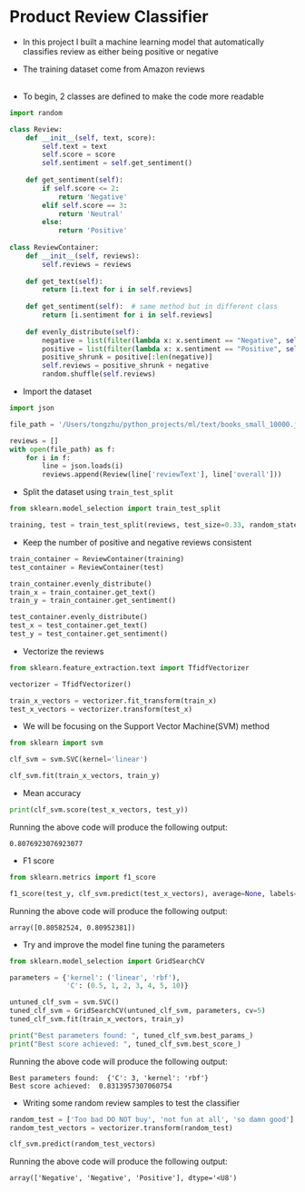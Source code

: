 # Product Review Classifier
- In this project I built a machine learning model that automatically classifies review as either being positive or negative<br>
- The training dataset come from Amazon reviews<br><br>

- To begin, 2 classes are defined to make the code more readable
```python
import random

class Review:
    def __init__(self, text, score):
        self.text = text
        self.score = score
        self.sentiment = self.get_sentiment()
    
    def get_sentiment(self):
        if self.score <= 2:
            return 'Negative'
        elif self.score == 3:
            return 'Neutral'
        else:
            return 'Positive'
        
class ReviewContainer:
    def __init__(self, reviews):
        self.reviews = reviews
        
    def get_text(self):
        return [i.text for i in self.reviews]
        
    def get_sentiment(self):  # same method but in different class
        return [i.sentiment for i in self.reviews]
    
    def evenly_distribute(self):
        negative = list(filter(lambda x: x.sentiment == "Negative", self.reviews))
        positive = list(filter(lambda x: x.sentiment == "Positive", self.reviews))
        positive_shrunk = positive[:len(negative)]
        self.reviews = positive_shrunk + negative
        random.shuffle(self.reviews)
```

- Import the dataset
```python
import json

file_path = '/Users/tongzhu/python_projects/ml/text/books_small_10000.json'

reviews = []
with open(file_path) as f:
    for i in f:
        line = json.loads(i)
        reviews.append(Review(line['reviewText'], line['overall']))
```

- Split the dataset using `train_test_split`
```python
from sklearn.model_selection import train_test_split

training, test = train_test_split(reviews, test_size=0.33, random_state=42)
```

- Keep the number of positive and negative reviews consistent
```python
train_container = ReviewContainer(training)
test_container = ReviewContainer(test)

train_container.evenly_distribute()
train_x = train_container.get_text()
train_y = train_container.get_sentiment()

test_container.evenly_distribute()
test_x = test_container.get_text()
test_y = test_container.get_sentiment()
```

- Vectorize the reviews
```python
from sklearn.feature_extraction.text import TfidfVectorizer

vectorizer = TfidfVectorizer()

train_x_vectors = vectorizer.fit_transform(train_x)
test_x_vectors = vectorizer.transform(test_x)
```

- We will be focusing on the Support Vector Machine(SVM) method
```python
from sklearn import svm

clf_svm = svm.SVC(kernel='linear')

clf_svm.fit(train_x_vectors, train_y)
```

- Mean accuracy
```python
print(clf_svm.score(test_x_vectors, test_y))
```
Running the above code will produce the following output:
```
0.8076923076923077
```

- F1 score
```python
from sklearn.metrics import f1_score

f1_score(test_y, clf_svm.predict(test_x_vectors), average=None, labels=['Positive', 'Negative'])
```
Running the above code will produce the following output:
```
array([0.80582524, 0.80952381])
```

- Try and improve the model fine tuning the parameters
```python
from sklearn.model_selection import GridSearchCV

parameters = {'kernel': ('linear', 'rbf'),
              'C': (0.5, 1, 2, 3, 4, 5, 10)}

untuned_clf_svm = svm.SVC()
tuned_clf_svm = GridSearchCV(untuned_clf_svm, parameters, cv=5)
tuned_clf_svm.fit(train_x_vectors, train_y)

print("Best parameters found: ", tuned_clf_svm.best_params_)
print("Best score achieved: ", tuned_clf_svm.best_score_)
```
Running the above code will produce the following output:
```
Best parameters found:  {'C': 3, 'kernel': 'rbf'}
Best score achieved:  0.8313957307060754
```

- Writing some random review samples to test the classifier
```python
random_test = ['Too bad DO NOT buy', 'not fun at all', 'so damn good']
random_test_vectors = vectorizer.transform(random_test)

clf_svm.predict(random_test_vectors)
```
Running the above code will produce the following output:
```
array(['Negative', 'Negative', 'Positive'], dtype='<U8')
```
